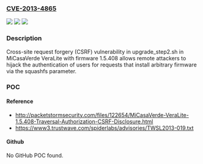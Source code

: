 ### [CVE-2013-4865](https://cve.mitre.org/cgi-bin/cvename.cgi?name=CVE-2013-4865)
![](https://img.shields.io/static/v1?label=Product&message=n%2Fa&color=blue)
![](https://img.shields.io/static/v1?label=Version&message=n%2Fa&color=blue)
![](https://img.shields.io/static/v1?label=Vulnerability&message=n%2Fa&color=brighgreen)

### Description

Cross-site request forgery (CSRF) vulnerability in upgrade_step2.sh in MiCasaVerde VeraLite with firmware 1.5.408 allows remote attackers to hijack the authentication of users for requests that install arbitrary firmware via the squashfs parameter.

### POC

#### Reference
- http://packetstormsecurity.com/files/122654/MiCasaVerde-VeraLite-1.5.408-Traversal-Authorization-CSRF-Disclosure.html
- https://www3.trustwave.com/spiderlabs/advisories/TWSL2013-019.txt

#### Github
No GitHub POC found.

